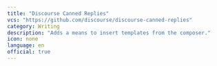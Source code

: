 ```yaml
---
title: "Discourse Canned Replies"
vcs: "https://github.com/discourse/discourse-canned-replies"
category: Writing
description: "Adds a means to insert templates from the composer."
icon: none
language: en
official: true
---
```

